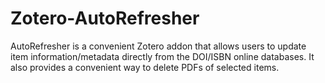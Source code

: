 # Zotero-AutoRefresher
AutoRefresher is a convenient Zotero addon that allows users to update item information/metadata directly from the DOI/ISBN online databases. It also provides a convenient way to delete PDFs of selected items.
